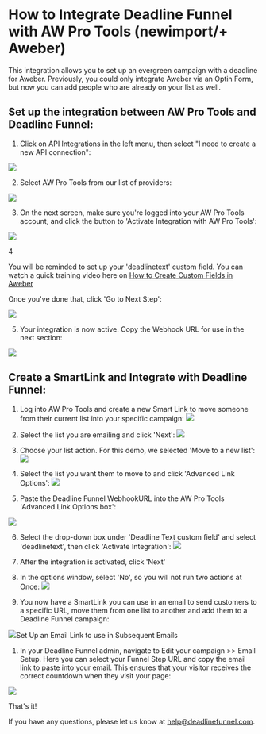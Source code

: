 # How to Integrate Deadline Funnel with AW Pro Tools \(newimport/+ Aweber\)

This integration allows you to set up an evergreen campaign with a deadline for Aweber. Previously, you could only integrate Aweber via an Optin Form, but now you can add people who are already on your list as well.

## Set up the integration between AW Pro Tools and Deadline Funnel:

1. Click on API Integrations in the left menu, then select "I need to create a new API connection":

![](https://s3.amazonaws.com/helpscout.net/docs/assets/53974d6ce4b0c76107b109d1/images/5a7a28332c7d3a4a4198deb9/file-DXIo6jHBOq.png)

2. Select AW Pro Tools from our list of providers:

![](https://s3.amazonaws.com/helpscout.net/docs/assets/53974d6ce4b0c76107b109d1/images/5aa94bc92c7d3a2c498307af/file-VJpL79ccTp.png)

3. On the next screen, make sure you're logged into your AW Pro Tools account, and click the button to 'Activate Integration with AW Pro Tools':

![](https://s3.amazonaws.com/helpscout.net/docs/assets/53974d6ce4b0c76107b109d1/images/5aa94de404286330cc3851ca/file-qscN750Qcd.png)

4

You will be reminded to set up your 'deadlinetext' custom field. You can watch a quick training video here on [How to Create Custom Fields in Aweber](http://documentation.deadlinefunnel.com/article/257-how-to-create-%20custom-fields-in-aweber)

Once you've done that, click 'Go to Next Step':

![](https://s3.amazonaws.com/helpscout.net/docs/assets/53974d6ce4b0c76107b109d1/images/5aa950b22c7d3a2c49830811/file-aYSLT7DzmK.png)

5. Your integration is now active. Copy the Webhook URL for use in the next section:

![](https://s3.amazonaws.com/helpscout.net/docs/assets/53974d6ce4b0c76107b109d1/images/5aa951bb04286330cc385215/file-Ne3xSgxPGF.png)

## Create a SmartLink and Integrate with Deadline Funnel:

1. Log into AW Pro Tools and create a new Smart Link to move someone from their current list into your specific campaign: ![](https://s3.amazonaws.com/helpscout.net/docs/assets/53974d6ce4b0c76107b109d1/images/57769a3a903360258a10dd4d/file-8UeMPI39Qr.png)

2. Select the list you are emailing and click 'Next': ![](https://s3.amazonaws.com/helpscout.net/docs/assets/53974d6ce4b0c76107b109d1/images/57769a7f903360258a10dd4e/file-7tTrx4sgkn.png)

3. Choose your list action. For this demo, we selected 'Move to a new list': ![](https://s3.amazonaws.com/helpscout.net/docs/assets/53974d6ce4b0c76107b109d1/images/57769bc9903360258a10dd5a/file-eBM18efWmb.png)

4. Select the list you want them to move to and click 'Advanced Link Options': ![](https://s3.amazonaws.com/helpscout.net/docs/assets/53974d6ce4b0c76107b109d1/images/57769c36c6979166bd819c77/file-c8CjV3PYVY.png)

5. Paste the Deadline Funnel WebhookURL into the AW Pro Tools 'Advanced Link Options box':

![](https://s3.amazonaws.com/helpscout.net/docs/assets/53974d6ce4b0c76107b109d1/images/57d2e4cf9033602da7bdca96/file-hEdN7EeOOH.png)

6. Select the drop-down box under 'Deadline Text custom field' and select 'deadlinetext', then click 'Activate Integration': ![](https://s3.amazonaws.com/helpscout.net/docs/assets/53974d6ce4b0c76107b109d1/images/57769d24903360258a10dd64/file-OaZZpZLY5G.png)

7. After the integration is activated, click 'Next'

8. In the options window, select 'No', so you will not run two actions at Once: ![](https://s3.amazonaws.com/helpscout.net/docs/assets/53974d6ce4b0c76107b109d1/images/57769de8903360258a10dd6b/file-69C5mekELf.png)

9. You now have a SmartLink you can use in an email to send customers to a specific URL, move them from one list to another and add them to a Deadline Funnel campaign:

![](https://s3.amazonaws.com/helpscout.net/docs/assets/53974d6ce4b0c76107b109d1/images/57769e31903360258a10dd6e/file-lfLkIpXUzC.png)Set Up an Email Link to use in Subsequent Emails

1. In your Deadline Funnel admin, navigate to Edit your campaign &gt;&gt; Email Setup. Here you can select your Funnel Step URL and copy the email link to paste into your email. This ensures that your visitor receives the correct countdown when they visit your page:

![](https://s3.amazonaws.com/helpscout.net/docs/assets/53974d6ce4b0c76107b109d1/images/5aa9531f2c7d3a2c49830830/file-OHinWscfTW.png)

That's it!

If you have any questions, please let us know at [help@deadlinefunnel.com](mailto:mailto:help@deadlinefunnel.com).

